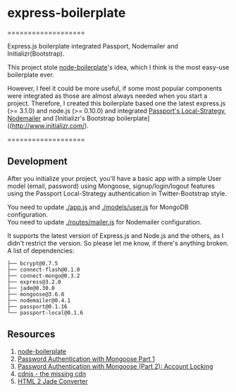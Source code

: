 # express-boilerplate
===================

Express.js boilerplate integrated Passport, Nodemailer and Initializr(Bootstrap).

This project stole [node-boilerplate](https://github.com/robrighter/node-boilerplate#node-boilerplate-version-2)'s idea, which I think is the most easy-use boilerplate ever.

However, I feel it could be more useful, if some most popular components were integrated as those are almost always needed when you start a project. Therefore, I created this boilerplate based one the latest express.js (>= 3.1.0) and node.js (>= 0.10.0) and integrated [Passport's Local-Strategy](http://passportjs.org/), [Nodemailer](https://github.com/andris9/Nodemailer) and [Initializr's Bootstrap boilerplate]((http://www.initializr.com/).

===================

## Development
After you initialize your project, you'll have a basic app with a simple User model (email, password) using Mongoose, signup/login/logout features using the Passport Local-Strategy authentication in Twitter-Bootstrap style.

You need to update [./app.js](https://github.com/bgao/express-boilerplate/blob/master/templates/app/app.js) and [./models/user.js](https://github.com/bgao/express-boilerplate/blob/master/templates/models/user.js) for MongoDB configuration.<br/>
You need to update [./routes/mailer.js](https://github.com/bgao/express-boilerplate/blob/master/templates/routes/mailer.js) for Nodemailer configuration.

It supports the latest version of Express.js and Node.js and the others, as I didn't restrict the version. So please let me know, if there's anything broken.
A list of dependencies:
```
├── bcrypt@0.7.5
├── connect-flash@0.1.0
├── connect-mongo@0.3.2
├── express@3.2.0
├── jade@0.30.0
├── mongoose@3.6.8
├── nodemailer@0.4.1
├── passport@0.1.16
└── passport-local@0.1.6
```

## Resources
1. [node-boilerplate](https://github.com/robrighter/node-boilerplate)
2. [Password Authentication with Mongoose Part 1](http://blog.mongodb.org/post/32866457221/password-authentication-with-mongoose-part-1)
3. [Password Authentication with Mongoose (Part 2): Account Locking](http://devsmash.com/blog/implementing-max-login-attempts-with-mongoose)
3. [cdnjs - the missing cdn](http://cdnjs.com/)
4. [HTML 2 Jade Converter](http://html2jade.aaron-powell.com/)
